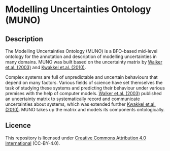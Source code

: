 # Modelling Uncertainties Ontology (MUNO)
## Description
The Modelling Uncertainties Ontology (MUNO) is a BFO-based mid-level ontology for the annotation and description of modelling uncertainties in many domains. 
MUNO was built based on the uncertainty matrix by [Walker et.al. (2003)](https://doi.org/10.1076/iaij.4.1.5.16466) and [Kwakkel et.al. (2010)](https://doi.org/10.1504/IJTPM.2010.036918).

Complex systems are full of unpredictable and uncertain behaviours that depend on many factors. 
Various fields of science have set themselves the task of studying these systems and predicting their behaviour under various premises with the help of computer models. 
[Walker et.al. (2003)](https://doi.org/10.1076/iaij.4.1.5.16466) published an uncertainty matrix to systematically record and communicate uncertainties about systems, which was extended further [Kwakkel et.al. (2010)](https://doi.org/10.1504/IJTPM.2010.036918).
MUNO takes up the matrix and models its components ontologically.

## Licence
This repository is licensed under [Creative Commons Attribution 4.0 International](https://creativecommons.org/licenses/by/4.0/) (CC-BY-4.0). 

